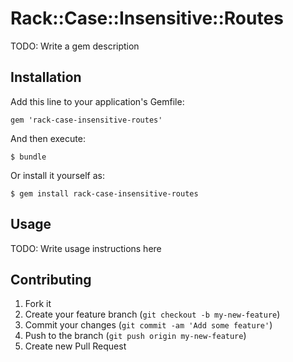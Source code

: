# Rack::Case::Insensitive::Routes

TODO: Write a gem description

## Installation

Add this line to your application's Gemfile:

    gem 'rack-case-insensitive-routes'

And then execute:

    $ bundle

Or install it yourself as:

    $ gem install rack-case-insensitive-routes

## Usage

TODO: Write usage instructions here

## Contributing

1. Fork it
2. Create your feature branch (`git checkout -b my-new-feature`)
3. Commit your changes (`git commit -am 'Add some feature'`)
4. Push to the branch (`git push origin my-new-feature`)
5. Create new Pull Request
